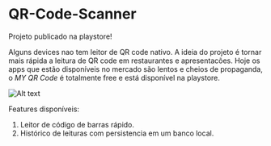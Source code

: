 # QR-Code-Scanner
Projeto publicado na playstore!

Alguns devices nao tem leitor de QR code nativo.
A ideia do projeto é tornar mais rápida a leitura de QR code em restaurantes e apresentacões.
Hoje os apps que estão disponíveis no mercado são lentos e cheios de propaganda, o *MY QR Code* é totalmente free e está disponível na playstore.

![Alt text](thumb_2.png "Title")

Features disponíveis:

1. Leitor de código de barras rápido.
2. Histórico de leituras com persistencia em um banco local.



